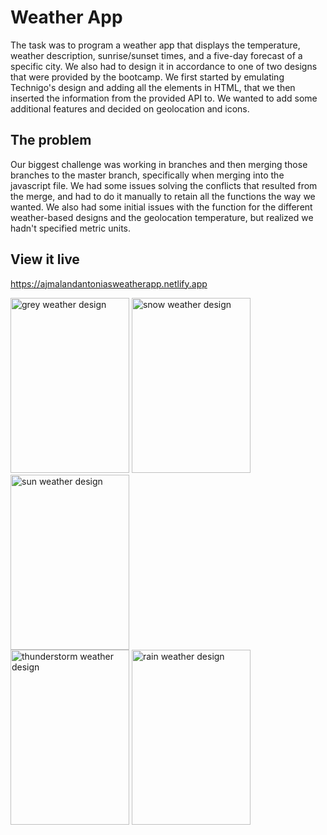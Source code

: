 # Weather App

The task was to program a weather app that displays the temperature, weather description, sunrise/sunset times, and a five-day forecast of a specific city. We also had to design it in accordance to one of two designs that were provided by the bootcamp. We first started by emulating Technigo's design and adding all the elements in HTML, that we then inserted the information from the provided API to. We wanted to add some additional features and decided on geolocation and icons.


## The problem

Our biggest challenge was working in branches and then merging those branches to the master branch, specifically when merging into the javascript file. We had some issues solving the conflicts that resulted from the merge, and had to do it manually to retain all the functions the way we wanted. We also had some initial issues with the function for the different weather-based designs and the geolocation temperature, but realized we hadn't specified metric units.


## View it live

https://ajmalandantoniasweatherapp.netlify.app


<img width="190" height="280" alt="grey weather design" src="https://user-images.githubusercontent.com/95037306/221835405-43fcf554-24a5-4f75-8b31-2acffff82d4c.png"> <img width="190" height="280" alt="snow weather design" src="https://user-images.githubusercontent.com/95037306/221835434-bc94e9e3-46b7-4dc7-8cef-19c9012bbc36.png"> <img width="190" height="280" alt="sun weather design" src="https://user-images.githubusercontent.com/95037306/221835505-bdfed0e6-4202-4217-b801-48f3fbca5a35.png"> <br>
<img width="190" height="280"  alt="thunderstorm weather design" src="https://user-images.githubusercontent.com/95037306/221835524-d341e0c2-6c40-4767-b46a-01733a8192ae.png"> <img width="190" height="280" alt="rain weather design" src="https://user-images.githubusercontent.com/95037306/221835530-4bc4d13f-48d6-4c0e-b3fc-31bdeacec07b.png">
